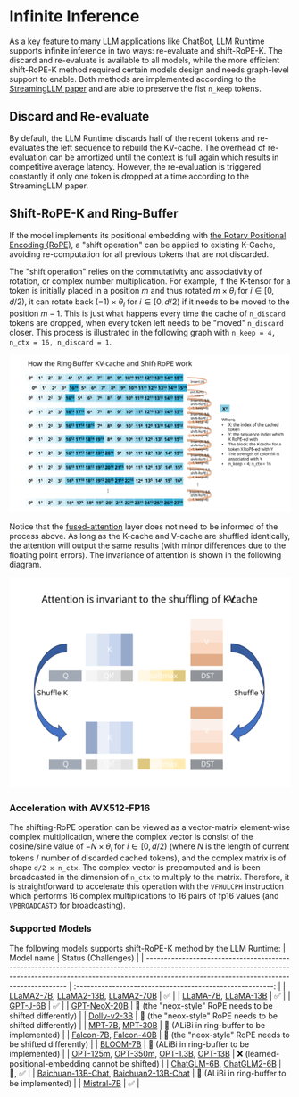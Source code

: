 Infinite Inference
==================

As a key feature to many LLM applications like ChatBot, LLM Runtime supports infinite inference in two ways: re-evaluate and shift-RoPE-K. The discard and re-evaluate is available to all models, while the more efficient shift-RoPE-K method required certain models design and needs graph-level support to enable. Both methods are implemented according to the [StreamingLLM paper](https://arxiv.org/abs/2309.17453) and are able to preserve the fist `n_keep` tokens.

## Discard and Re-evaluate
By default, the LLM Runtime discards half of the recent tokens and re-evaluates the left sequence to rebuild the KV-cache. The overhead of re-evaluation can be amortized until the context is full again which results in competitive average latency. However, the re-evaluation is triggered constantly if only one token is dropped at a time according to the StreamingLLM paper.

## Shift-RoPE-K and Ring-Buffer
If the model implements its positional embedding with [the Rotary Positional Encoding (RoPE)](https://arxiv.org/abs/2104.09864), a "shift operation" can be applied to existing K-Cache, avoiding re-computation for all previous tokens that are not discarded.

The "shift operation" relies on the commutativity and associativity of rotation, or complex number multiplication. For example, if the K-tensor for a token is initially placed in a position $m$ and thus rotated $m\times\theta_i \text{ for } i \in \left[0, d/2\right)$, it can rotate back $(-1)\times\theta_i \text{ for } i \in \left[0, d/2\right)$ if it needs to be moved to the position $m-1$. This is just what happens every time the cache of `n_discard` tokens are dropped, when every token left needs to be "moved" `n_discard` closer. This process is illustrated in the following graph with `n_keep = 4, n_ctx = 16, n_discard = 1`.

![Shift-RoPE graph](./imgs/shift-rope.svg)

Notice that the [fused-attention](./fused_attention.md) layer does not need to be informed of the process above. As long as the K-cache and V-cache are shuffled identically, the attention will output the same results (with minor differences due to the floating point errors). The invariance of attention is shown in the following diagram.

![Attention's shuffle invariance](./imgs/shuffle-attn.svg)

### Acceleration with AVX512-FP16
The shifting-RoPE operation can be viewed as a vector-matrix element-wise complex multiplication, where the complex vector is consist of the cosine/sine value of $-N \times \theta_i \text{ for } i \in \left[0, d/2\right)$ (where $N$ is the length of current tokens / number of discarded cached tokens), and the complex matrix is of shape `d/2 x n_ctx`. The complex vector is precomputed and is been broadcasted in the dimension of `n_ctx` to multiply to the matrix. Therefore, it is straightforward to accelerate this operation with the `VFMULCPH` instruction which performs 16 complex multiplications to 16 pairs of fp16 values (and `VPBROADCASTD` for broadcasting).

### Supported Models
The following models supports shift-RoPE-K method by the LLM Runtime:
| Model name                                                                                                                                                                                                           |                    Status (Challenges)                    |
| -------------------------------------------------------------------------------------------------------------------------------------------------------------------------------------------------------------------- | :-------------------------------------------------------: |
| [LLaMA2-7B](https://huggingface.co/meta-llama/Llama-2-7b-chat-hf), [LLaMA2-13B](https://huggingface.co/meta-llama/Llama-2-13b-chat-hf), [LLaMA2-70B](https://huggingface.co/meta-llama/Llama-2-70b-chat-hf)          |                             ✅                             |
| [LLaMA-7B](https://huggingface.co/decapoda-research/llama-7b-hf), [LLaMA-13B](https://huggingface.co/decapoda-research/llama-13b-hf)                                                                                 |                             ✅                             |
| [GPT-J-6B](https://huggingface.co/EleutherAI/gpt-j-6b)                                                                                                                                                               |                             ✅                             |
| [GPT-NeoX-20B](https://huggingface.co/EleutherAI/gpt-neox-20b)                                                                                                                                                       | 🚧 (the "neox-style" RoPE needs to be shifted differently) |
| [Dolly-v2-3B](https://huggingface.co/databricks/dolly-v2-3b)                                                                                                                                                         | 🚧 (the "neox-style" RoPE needs to be shifted differently) |
| [MPT-7B](https://huggingface.co/mosaicml/mpt-7b), [MPT-30B](https://huggingface.co/mosaicml/mpt-30b)                                                                                                                 |        🚧 (ALiBi in ring-buffer to be implemented)         |
| [Falcon-7B](https://huggingface.co/tiiuae/falcon-7b), [Falcon-40B](https://huggingface.co/tiiuae/falcon-40b)                                                                                                         | 🚧 (the "neox-style" RoPE needs to be shifted differently) |
| [BLOOM-7B](https://huggingface.co/bigscience/bloomz-7b1)                                                                                                                                                             |        🚧 (ALiBi in ring-buffer to be implemented)         |
| [OPT-125m](https://huggingface.co/facebook/opt-125m), [OPT-350m](https://huggingface.co/facebook/opt-350m), [OPT-1.3B](https://huggingface.co/facebook/opt-1.3b), [OPT-13B](https://huggingface.co/facebook/opt-13b) |    ❌ (learned-positional-embedding cannot be shifted)     |
| [ChatGLM-6B](https://huggingface.co/THUDM/chatglm-6b), [ChatGLM2-6B](https://huggingface.co/THUDM/chatglm2-6b)                                                                                                       |                           🚧, ✅                            |
| [Baichuan-13B-Chat](https://huggingface.co/baichuan-inc/Baichuan-13B-Chat), [Baichuan2-13B-Chat](https://huggingface.co/baichuan-inc/Baichuan2-13B-Chat)                                                             |        🚧 (ALiBi in ring-buffer to be implemented)         |
| [Mistral-7B](https://huggingface.co/mistralai/Mistral-7B-v0.1)                                                                                                                                                       |                             ✅                             |
